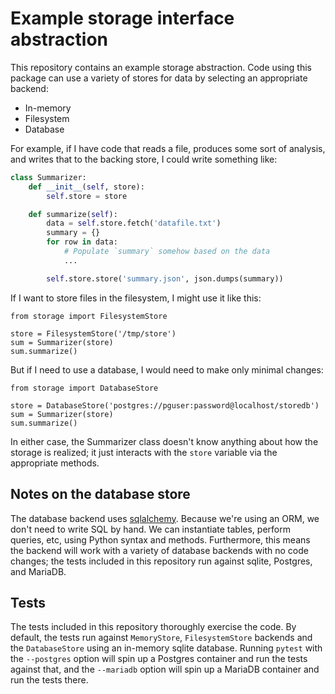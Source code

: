 # Example storage interface abstraction

This repository contains an example storage abstraction. Code using this package can use a variety of stores for data by selecting an appropriate backend:

- In-memory
- Filesystem
- Database

For example, if I have code that reads a file, produces some sort of analysis, and writes that to the backing store, I could write something like:

```python
class Summarizer:
    def __init__(self, store):
        self.store = store

    def summarize(self):
        data = self.store.fetch('datafile.txt')
        summary = {}
        for row in data:
            # Populate `summary` somehow based on the data
            ...

        self.store.store('summary.json', json.dumps(summary))
```

If I want to store files in the filesystem, I might use it like this:

```
from storage import FilesystemStore

store = FilesystemStore('/tmp/store')
sum = Summarizer(store)
sum.summarize()
```

But if I need to use a database, I would need to make only minimal changes:

```
from storage import DatabaseStore

store = DatabaseStore('postgres://pguser:password@localhost/storedb')
sum = Summarizer(store)
sum.summarize()
```

In either case, the Summarizer class doesn't know anything about how the storage is realized; it just interacts with the `store` variable via the appropriate methods.

## Notes on the database store

The database backend uses [sqlalchemy](https://www.sqlalchemy.org/). Because we're using an ORM, we don't need to write SQL by hand. We can instantiate tables, perform queries, etc, using Python syntax and methods. Furthermore, this means the backend will work with a variety of database backends with no code changes; the tests included in this repository run against sqlite, Postgres, and MariaDB.

## Tests

The tests included in this repository thoroughly exercise the code. By default, the tests run against `MemoryStore`, `FilesystemStore` backends and the `DatabaseStore` using an in-memory sqlite database. Running `pytest` with the `--postgres` option will spin up a Postgres container and run the tests against that, and the `--mariadb` option will spin up a MariaDB container and run the  tests there.
